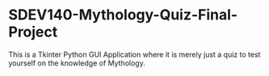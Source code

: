 # SDEV140-Mythology-Quiz-Final-Project
This is a Tkinter Python GUI Application where it is merely just a quiz to test yourself on the knowledge of Mythology.
